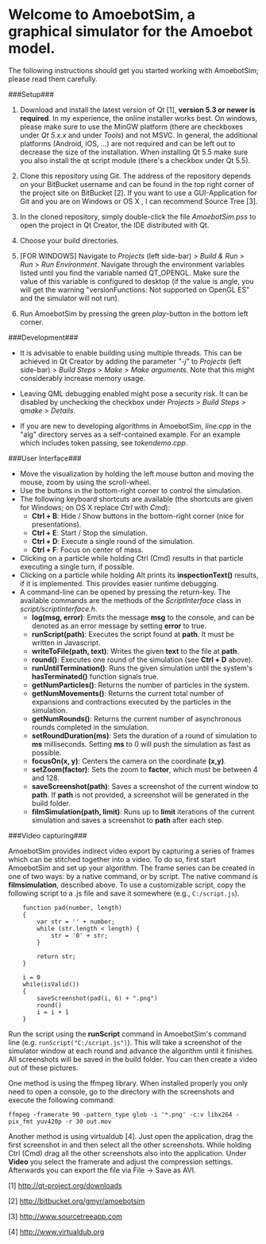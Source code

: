 # Welcome to AmoebotSim, a graphical simulator for the Amoebot model. #

The following instructions should get you started working with AmoebotSim; please read them carefully.

###Setup###

1. Download and install the latest version of Qt [1], __version 5.3 or newer is required__. In my experience, the online installer works best. On windows, please make sure to use the MinGW platform (there are checkboxes under _Qt 5.x.x_ and under _Tools_) and not MSVC. In general, the additional platforms (Android, iOS, ...) are not required and can be left out to decrease the size of the installation. When installing Qt 5.5 make sure you also install the qt script module (there's a checkbox under Qt 5.5).

2. Clone this repository using Git. The address of the repository depends on your BitBucket username and can be found in the top right corner of the project site on BitBucket [2]. If you want to use a GUI-Application for Git and you are on Windows or OS X , I can recommend Source Tree [3].

3. In the cloned repository, simply double-click the file _AmoebotSim.pss_ to open the project in Qt Creator, the IDE distributed with Qt.

4. Choose your build directories.

5. [FOR WINDOWS] Navigate to _Projects_ (left side-bar) > _Build & Run_ > _Run_ > _Run Environment_. Navigate through the environment variables listed until you find the variable named QT_OPENGL. Make sure the value of this variable is configured to desktop (if the value is angle, you will get the warning "versionFunctions: Not supported on OpenGL ES" and the simulator will not run).

6. Run AmoebotSim by pressing the green _play_-button in the bottom left corner.

###Development###

- It is advisable to enable building using multiple threads. This can be achieved in Qt Creator by adding the parameter _"-j"_  to _Projects_ (left side-bar) > _Build Steps_ > _Make_ > _Make arguments_. Note that this might considerably increase memory usage.

- Leaving QML debugging enabled might pose a security risk. It can be disabled by unchecking the checkbox under _Projects_ > _Build Steps_ > _qmake_ > _Details_.

- If you are new to developing algorithms in AmoebotSim, _line.cpp_ in the "alg" directory serves as a self-contained example. For an example which includes token passing, see _tokendemo.cpp_.

###User Interface###

- Move the visualization by holding the left mouse button and moving the mouse, zoom by using the scroll-wheel.
- Use the buttons in the bottom-right corner to control the simulation.
- The following keyboard shortcuts are available (the shortcuts are given for Windows; on OS X replace _Ctrl_ with _Cmd_):
    - __Ctrl + B__: Hide / Show buttons in the bottom-right corner (nice for presentations).
    - __Ctrl + E__: Start / Stop the simulation.
    - __Ctrl + D__: Execute a single round of the simulation.
    - __Ctrl + F__: Focus on center of mass.
- Clicking on a particle while holding Ctrl (Cmd) results in that particle executing a single turn, if possible.
- Clicking on a particle while holding Alt prints its __inspectionText()__ results, if it is implemented. This provides easier runtime debugging.
- A command-line can be opened by pressing the return-key. The available commands are the methods of the _ScriptInterface_ class in _script/scriptinterface.h_.
    - __log(msg, error)__: Emits the message __msg__ to the console, and can be denoted as an error message by setting __error__ to true.
    - __runScript(path)__: Executes the script found at __path__. It must be written in Javascript.
    - __writeToFile(path, text)__: Writes the given __text__ to the file at __path__.
    - __round()__: Executes one round of the simulation (see __Ctrl + D__ above).
    - __runUntilTermination()__: Runs the given simulation until the system's __hasTerminated()__ function signals true.
    - __getNumParticles()__: Returns the number of particles in the system.
    - __getNumMovements()__: Returns the current total number of expansions and contractions executed by the particles in the simulation.
    - __getNumRounds()__: Returns the current number of asynchronous rounds completed in the simulation.
    - __setRoundDuration(ms)__: Sets the duration of a round of simulation to __ms__ milliseconds. Setting __ms__ to 0 will push the simulation as fast as possible.
    - __focusOn(x, y)__: Centers the camera on the coordinate __(x,y)__.
    - __setZoom(factor)__: Sets the zoom to __factor__, which must be between 4 and 128.
    - __saveScreenshot(path)__: Saves a screenshot of the current window to __path__. If __path__ is not provided, a screenshot will be generated in the build folder.
    - __filmSimulation(path, limit)__: Runs up to __limit__ iterations of the current simulation and saves a screenshot to __path__ after each step.

###Video capturing###

AmoebotSim provides indirect video export by capturing a series of frames which can be stitched together into a video. To do so, first start AmoebotSim and set up your algorithm. The frame series can be created in one of two ways: by a native command, or by script. The native command is __filmsimulation__, described above. To use a customizable script, copy the following script to a .js file and save it somewhere (e.g., `C:/script.js`).

```
    function pad(number, length)
    {
        var str = '' + number;
        while (str.length < length) {
            str = '0' + str;
        }

        return str;
    }

    i = 0
    while(isValid())
    {
        saveScreenshot(pad(i, 6) + ".png")
        round()
        i = i + 1
    }
```

Run the script using the __runScript__ command in AmoebotSim's command line (e.g. `runScript("C:/script.js")`). This will take a screenshot of the simulator window at each round and advance the algorithm until it finishes. All screenshots will be saved in the build folder. You can then create a video out of these pictures.

One method is using the ffmpeg library. When installed properly you only need to open a console, go to the directory with the screenshots and execute the following command:
```
ffmpeg -framerate 90 -pattern_type glob -i '*.png' -c:v libx264 -pix_fmt yuv420p -r 30 out.mov
```

Another method is using virtualdub [4]. Just open the application, drag the first screenshot in and then select all the other screenshots. While holding Ctrl (Cmd) drag all the other screenshots also into the application.
Under __Video__ you select the framerate and adjust the compression settings. Afterwards you can export the file via File -> Save as AVI.

[1] http://qt-project.org/downloads

[2] http://bitbucket.org/gmyr/amoebotsim

[3] http://www.sourcetreeapp.com

[4] http://www.virtualdub.org
